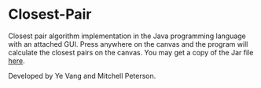 # Closest-Pair
Closest pair algorithm implementation in the Java programming language with an attached GUI. Press anywhere on the canvas and the program 
will calculate the closest pairs on the canvas. You may get a copy of the Jar file <a href="https://github.com/yvang121/Closest-Pair/blob/master/out/artifacts/Closest_Pair_jar/Closest-Pair.jar?raw=true">here</a>.

Developed by Ye Vang and Mitchell Peterson.
